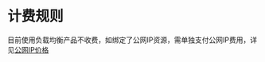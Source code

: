 # 计费规则

目前使用负载均衡产品不收费，如绑定了公网IP资源，需单独支付公网IP费用，详见[公网IP价格](https://github.com/jdcloudcom/cn/blob/master/documentation/Networking/Elastic-IP/Pricing/Price-Overview.md)
